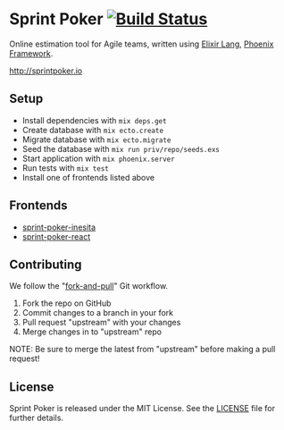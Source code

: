 # Sprint Poker [![Build Status](https://travis-ci.org/elpassion/sprint-poker.svg)](https://travis-ci.org/elpassion/sprint-poker)

Online estimation tool for Agile teams, written using [Elixir Lang], [Phoenix Framework].

http://sprintpoker.io

## Setup

- Install dependencies with `mix deps.get`
- Create database with `mix ecto.create`
- Migrate database with `mix ecto.migrate`
- Seed the database with `mix run priv/repo/seeds.exs`
- Start application with `mix phoenix.server`
- Run tests with `mix test`
- Install one of frontends listed above

## Frontends
- [sprint-poker-inesita](https://github.com/elpassion/sprint-poker-react)
- [sprint-poker-react](https://github.com/elpassion/sprint-poker-react)

## Contributing

We follow the "[fork-and-pull]" Git workflow.

1. Fork the repo on GitHub
2. Commit changes to a branch in your fork
3. Pull request "upstream" with your changes
4. Merge changes in to "upstream" repo

NOTE: Be sure to merge the latest from "upstream" before making a pull request!

## License

Sprint Poker is released under the MIT License. See the [LICENSE] file for further details.

[Elixir Lang]: http://elixir-lang.org
[Phoenix Framework]: http://www.phoenixframework.org
[fork-and-pull]: https://help.github.com/articles/using-pull-requests
[LICENSE]: LICENSE
